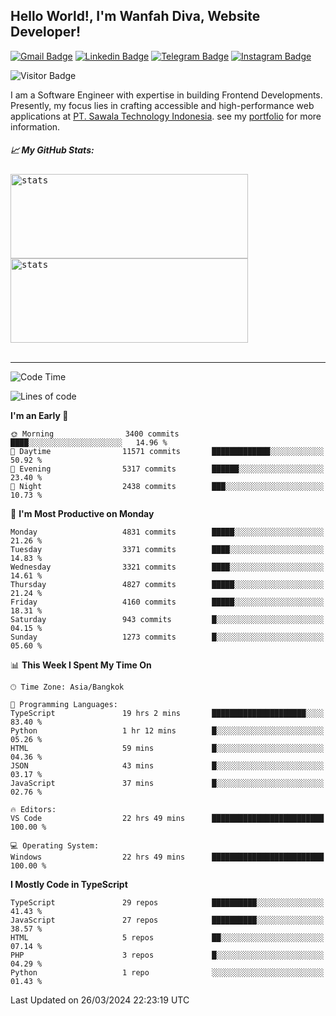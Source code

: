 ## Hello World!, I'm Wanfah Diva, Website Developer!

[![Gmail Badge](https://img.shields.io/badge/-Gmail-white?style=plastic&logo=Gmail&link=mailto:aditputrafirmansyah@gmail.com)](mailto:wanfahdivaa@gmail.com)
[![Linkedin Badge](https://img.shields.io/badge/-LinkedIn-blue?style=plastic&logo=Linkedin&link=https://www.linkedin.com/in/aditputrafirmansyah/)](https://www.linkedin.com/in/wanfahdiva/)
[![Telegram Badge](https://img.shields.io/badge/-Telegram-blue?style=plastic&logo=telegram&link=https://t.me/Adithya_13)](https://t.me/wanfahdiva)
[![Instagram Badge](https://img.shields.io/badge/-Instagram-white?style=plastic&logo=instagram&link=https://www.instagram.com/adithya_firmansyahputra/)](https://www.instagram.com/wnfhdva/)

![Visitor Badge](https://visitor-badge.laobi.icu/badge?page_id=wanfahdiva.wanfahdiva)

<p>
I am a Software Engineer with expertise in building Frontend Developments.
Presently, my focus lies in crafting accessible and high-performance web applications at  <a href="https://sawala/tech" target="_blank">PT. Sawala Technology Indonesia</a>. see my <a href="https://wanfahdiva.me" target="_blank">portfolio</a> for more information.
</p>

<h5 align="left">
  
📈 **My GitHub Stats:**

</h5>

<div align="left">
<kbd>
    <img height="135em" width="380em" alt="stats" src="https://github-readme-streak-stats.herokuapp.com?user=wanfahdiva&theme=tokyonight_duo&hide_border=true&dates=27DDC9" />
</kbd>
<kbd>
    <img height="135em" width="380em" alt="stats" src="https://github-readme-activity-graph.vercel.app/graph?username=wanfahdiva&theme=react&hide_title=true"></kbd>
</div>

<br />

---

<!--START_SECTION:waka-->
![Code Time](http://img.shields.io/badge/Code%20Time-476%20hrs%2044%20mins-blue)

![Lines of code](https://img.shields.io/badge/From%20Hello%20World%20I%27ve%20Written-17.7%20million%20lines%20of%20code-blue)

**I'm an Early 🐤** 

```text
🌞 Morning                3400 commits        ████░░░░░░░░░░░░░░░░░░░░░   14.96 % 
🌆 Daytime                11571 commits       █████████████░░░░░░░░░░░░   50.92 % 
🌃 Evening                5317 commits        ██████░░░░░░░░░░░░░░░░░░░   23.40 % 
🌙 Night                  2438 commits        ███░░░░░░░░░░░░░░░░░░░░░░   10.73 % 
```
📅 **I'm Most Productive on Monday** 

```text
Monday                   4831 commits        █████░░░░░░░░░░░░░░░░░░░░   21.26 % 
Tuesday                  3371 commits        ████░░░░░░░░░░░░░░░░░░░░░   14.83 % 
Wednesday                3321 commits        ████░░░░░░░░░░░░░░░░░░░░░   14.61 % 
Thursday                 4827 commits        █████░░░░░░░░░░░░░░░░░░░░   21.24 % 
Friday                   4160 commits        █████░░░░░░░░░░░░░░░░░░░░   18.31 % 
Saturday                 943 commits         █░░░░░░░░░░░░░░░░░░░░░░░░   04.15 % 
Sunday                   1273 commits        █░░░░░░░░░░░░░░░░░░░░░░░░   05.60 % 
```


📊 **This Week I Spent My Time On** 

```text
🕑︎ Time Zone: Asia/Bangkok

💬 Programming Languages: 
TypeScript               19 hrs 2 mins       █████████████████████░░░░   83.40 % 
Python                   1 hr 12 mins        █░░░░░░░░░░░░░░░░░░░░░░░░   05.26 % 
HTML                     59 mins             █░░░░░░░░░░░░░░░░░░░░░░░░   04.36 % 
JSON                     43 mins             █░░░░░░░░░░░░░░░░░░░░░░░░   03.17 % 
JavaScript               37 mins             █░░░░░░░░░░░░░░░░░░░░░░░░   02.76 % 

🔥 Editors: 
VS Code                  22 hrs 49 mins      █████████████████████████   100.00 % 

💻 Operating System: 
Windows                  22 hrs 49 mins      █████████████████████████   100.00 % 
```

**I Mostly Code in TypeScript** 

```text
TypeScript               29 repos            ██████████░░░░░░░░░░░░░░░   41.43 % 
JavaScript               27 repos            ██████████░░░░░░░░░░░░░░░   38.57 % 
HTML                     5 repos             ██░░░░░░░░░░░░░░░░░░░░░░░   07.14 % 
PHP                      3 repos             █░░░░░░░░░░░░░░░░░░░░░░░░   04.29 % 
Python                   1 repo              ░░░░░░░░░░░░░░░░░░░░░░░░░   01.43 % 
```




 Last Updated on 26/03/2024 22:23:19 UTC
<!--END_SECTION:waka-->
